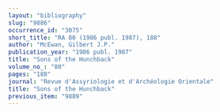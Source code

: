 ```yaml
---
layout: "bibliography"
slug: "9886"
occurrence_id: "3075"
short_title: "RA 80 (1986 publ. 1987), 188"
author: "McEwan, Gilbert J.P."
publication_year: "1986 publ. 1987"
title: "Sons of the Hunchback"
volume_no_: "80"
pages: "188"
journal: "Revue d'Assyriologie et d'Archéologie Orientale"
title: "Sons of the Hunchback"
previous_item: "9889"
---
```

